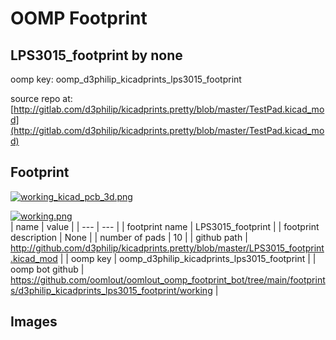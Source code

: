 # OOMP Footprint  
## LPS3015_footprint  by none  
  
oomp key: oomp_d3philip_kicadprints_lps3015_footprint  
  
source repo at: [http://gitlab.com/d3philip/kicadprints.pretty/blob/master/TestPad.kicad_mod](http://gitlab.com/d3philip/kicadprints.pretty/blob/master/TestPad.kicad_mod)  
## Footprint  
  
[![working_kicad_pcb_3d.png](working_kicad_pcb_3d_600.png)](working_kicad_pcb_3d.png)  
  
[![working.png](working_600.png)](working.png)  
| name | value | 
| --- | --- | 
| footprint name | LPS3015_footprint | 
| footprint description | None | 
| number of pads | 10 | 
| github path | http://github.com/d3philip/kicadprints.pretty/blob/master/LPS3015_footprint.kicad_mod | 
| oomp key | oomp_d3philip_kicadprints_lps3015_footprint | 
| oomp bot github | https://github.com/oomlout/oomlout_oomp_footprint_bot/tree/main/footprints/d3philip_kicadprints_lps3015_footprint/working | 
## Images  
